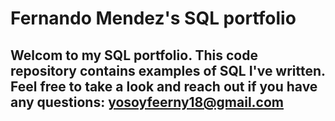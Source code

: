 # Fernando Mendez's SQL portfolio
## Welcom to my SQL portfolio. This code repository contains examples of SQL I've written. Feel free to take a look and reach out if you have any questions: yosoyfeerny18@gmail.com 
